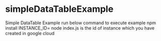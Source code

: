 # simpleDataTableExample
Simple DataTable Example
run below command to execute example
npm install
INSTANCE_ID=<instanceId> node index.js
<instanceId> is the id of instance which you have created in google cloud
  
  
